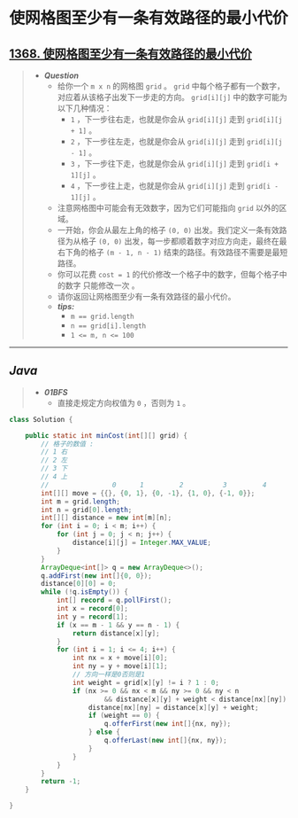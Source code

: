 # 使网格图至少有一条有效路径的最小代价

## [1368. 使网格图至少有一条有效路径的最小代价](https://leetcode.cn/problems/minimum-cost-to-make-at-least-one-valid-path-in-a-grid/)

> - ***Question***
>   - 给你一个 `m x n` 的网格图 `grid` 。 `grid` 中每个格子都有一个数字，对应着从该格子出发下一步走的方向。 `grid[i][j]` 中的数字可能为以下几种情况：
>     - `1` ，下一步往右走，也就是你会从 `grid[i][j]` 走到 `grid[i][j + 1]` 。
>     - `2` ，下一步往左走，也就是你会从 `grid[i][j]` 走到 `grid[i][j - 1]` 。
>     - `3` ，下一步往下走，也就是你会从 `grid[i][j]` 走到 `grid[i + 1][j]` 。
>     - `4` ，下一步往上走，也就是你会从 `grid[i][j]` 走到 `grid[i - 1][j]` 。
>   - 注意网格图中可能会有无效数字，因为它们可能指向 `grid` 以外的区域。
>   - 一开始，你会从最左上角的格子 `(0, 0)` 出发。我们定义一条有效路径为从格子 `(0, 0)` 出发，每一步都顺着数字对应方向走，最终在最右下角的格子 `(m - 1, n - 1)` 结束的路径。有效路径不需要是最短路径。
>   - 你可以花费 `cost = 1` 的代价修改一个格子中的数字，但每个格子中的数字 只能修改一次 。
>   - 请你返回让网格图至少有一条有效路径的最小代价。
>   - ***tips:***
>     - `m == grid.length`
>     - `n == grid[i].length`
>     - `1 <= m, n <= 100`

---

## *Java*

> - ***01BFS***
>   - 直接走规定方向权值为 `0` ，否则为 `1` 。

```java
class Solution {

    public static int minCost(int[][] grid) {
        // 格子的数值 :
        // 1 右
        // 2 左
        // 3 下
        // 4 上
        //                0      1         2          3         4
        int[][] move = {{}, {0, 1}, {0, -1}, {1, 0}, {-1, 0}};
        int m = grid.length;
        int n = grid[0].length;
        int[][] distance = new int[m][n];
        for (int i = 0; i < m; i++) {
            for (int j = 0; j < n; j++) {
                distance[i][j] = Integer.MAX_VALUE;
            }
        }
        ArrayDeque<int[]> q = new ArrayDeque<>();
        q.addFirst(new int[]{0, 0});
        distance[0][0] = 0;
        while (!q.isEmpty()) {
            int[] record = q.pollFirst();
            int x = record[0];
            int y = record[1];
            if (x == m - 1 && y == n - 1) {
                return distance[x][y];
            }
            for (int i = 1; i <= 4; i++) {
                int nx = x + move[i][0];
                int ny = y + move[i][1];
                // 方向一样是0否则是1
                int weight = grid[x][y] != i ? 1 : 0;
                if (nx >= 0 && nx < m && ny >= 0 && ny < n
                        && distance[x][y] + weight < distance[nx][ny]) {
                    distance[nx][ny] = distance[x][y] + weight;
                    if (weight == 0) {
                        q.offerFirst(new int[]{nx, ny});
                    } else {
                        q.offerLast(new int[]{nx, ny});
                    }
                }
            }
        }
        return -1;
    }

}
```

